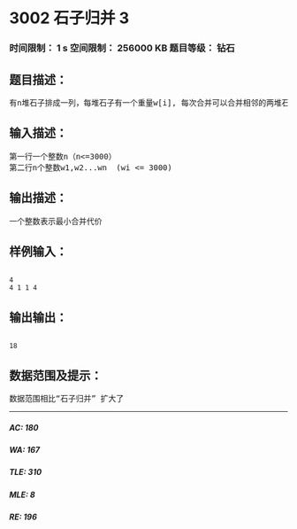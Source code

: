 # 3002 石子归并 3   
### 时间限制： 1 s     空间限制： 256000 KB     题目等级： 钻石  
## 题目描述：  

<pre>
有n堆石子排成一列，每堆石子有一个重量w[i], 每次合并可以合并相邻的两堆石子，一次合并的代价为两堆石子的重量和w[i]+w[i+1]。问安排怎样的合并顺序，能够使得总合并代价达到最小。
</pre>
  
  
## 输入描述：  

<pre>
第一行一个整数n（n<=3000）
第二行n个整数w1,w2...wn  (wi <= 3000)
</pre>
  
  
## 输出描述：  

<pre>
一个整数表示最小合并代价
</pre>
  
  
## 样例输入：  

<pre><code>
4
4 1 1 4
</code></pre>
  
  
## 输出输出：  

<pre><code>
18
</code></pre>
  
  
## 数据范围及提示：  

<pre>
数据范围相比“石子归并” 扩大了
</pre>
  
  
***  

##### AC: 180  
##### WA: 167  
##### TLE: 310  
##### MLE: 8  
##### RE: 196  
